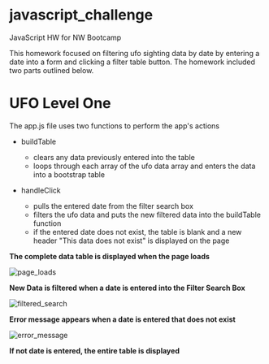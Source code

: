 # javascript_challenge
JavaScript HW for NW Bootcamp

This homework focused on filtering ufo sighting data by date by entering a date into a form and clicking a filter table button. The homework included two parts outlined below.

# **UFO Level One**

The app.js file uses two functions to perform the app's actions
* buildTable
   *  clears any data previously entered into the table
   *  loops through each array of the ufo data array and enters the data into a bootstrap table

* handleClick
   * pulls the entered date from the filter search box
   * filters the ufo data and puts the new filtered data into the buildTable function
   * if the entered date does not exist, the table is blank and a new header "This data does not exist" is displayed on the page

**The complete data table is displayed when the page loads**

![page_loads](https://user-images.githubusercontent.com/68086211/119266713-75822100-bbb1-11eb-8c37-c66ce9270e73.png)

**New Data is filtered when a date is entered into the Filter Search Box**

![filtered_search](https://user-images.githubusercontent.com/68086211/119266747-9fd3de80-bbb1-11eb-9f47-7726d07e2c88.png)

**Error message appears when a date is entered that does not exist**

![error_message](https://user-images.githubusercontent.com/68086211/119266796-c98d0580-bbb1-11eb-8a63-9606b768e139.png)

**If not date is entered, the entire table is displayed**
